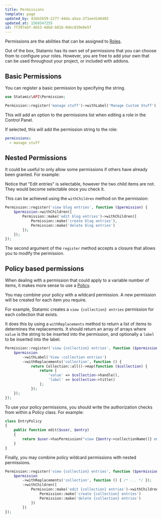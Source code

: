```yaml
---
title: Permissions
template: page
updated_by: 42bb2659-2277-44da-a5ea-2f1eed146402
updated_at: 1569347255
id: ff397ebf-4b53-4dbd-b81b-0dec839e0e5f
---
```

Permissions are the abilities that can be assigned to [Roles](/guide/authorization.html#roles). 

Out of the box, Statamic has its own set of permissions that you can choose from to configure your roles. However, you are free to add your own that can be used throughout your project, or included with addons.

## Basic Permissions

You can register a basic permission by specifying the string.

``` php
use Statamic\API\Permission;

Permission::register('manage stuff')->withLabel('Manage Custom Stuff');
```

This will add an option to the permissions list when editing a role in the Control Panel.

If selected, this will add the permission string to the role:

``` yaml
permissions:
  - manage stuff
```

## Nested Permissions

It could be useful to only allow some permissions if others have already been granted. For example:

Notice that "Edit entries" is selectable, however the two child items are not.
They would become selectable once you check it.

This can be achieved using the `withChildren` method on the permission:

``` php
Permission::register('view blog entries', function ($permission) {
    $permission->withChildren([
        Permission::make('edit blog entries')->withChildren([
            Permission::make('create blog entries'),
            Permission::make('delete blog entries')
        ]);
    ]);
});
```

The second argument of the `register` method accepts a closure that allows you to modify the permission.


## Policy based permissions

When dealing with a permission that could apply to a variable number of items, it makes more sense to use a [Policy](https://laravel.com/docs/5.7/authorization#creating-policies).

You may combine your policy with a wildcard permission. A new permission will be created for each item you require.

For example, Statamic creates a `view {collection} entries` permission for each collection that exists.

It does this by using a `withReplacements` method to return a list of items to determines the replacements. It should return an array of arrays where `value` is the string to be inserted into the permission, and optionally a `label` to be inserted into the label.

``` php
Permission::register('view {collection} entries', function ($permission) {
    $permission
        ->withLabel('View :collection entries')
        ->withReplacements('collection', function () {
            return Collection::all()->map(function ($collection) {
                return [
                    'value' => $collection->handle(),
                    'label' => $collection->title()
                ];
            });
    });
});
```

To use your policy permissions, you should write the authorization checks from within a Policy class. For example:

``` php
class EntryPolicy
{
    public function edit($user, $entry)
    {
        return $user->hasPermission("view {$entry->collectionName()} entries");
    }
}
```

Finally, you may combine policy wildcard permissions with nested permissions.

``` php
Permission::register('view {collection} entries', function ($permission) {
    $permission
        ->withReplacements('collection', function () { /* ... */ });
        ->withChildren([
            Permission::make('edit {collection} entries')->withChildren([
                Permission::make('create {collection} entries')
                Permission::make('delete {collection} entries')
            ])
        ])
});
```